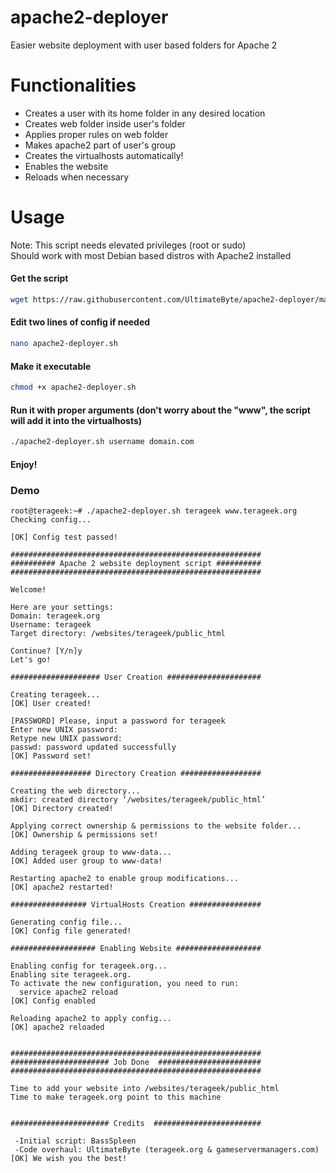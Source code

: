 # apache2-deployer
Easier website deployment with user based folders for Apache 2

# Functionalities
* Creates a user with its home folder in any desired location
* Creates web folder inside user's folder
* Applies proper rules on web folder
* Makes apache2 part of user's group
* Creates the virtualhosts automatically!
* Enables the website
* Reloads when necessary

# Usage

Note: This script needs elevated privileges (root or sudo)  
Should work with most Debian based distros with Apache2 installed


#### Get the script
````bash
wget https://raw.githubusercontent.com/UltimateByte/apache2-deployer/master/apache2-deployer.sh
````
#### Edit two lines of config if needed
````bash
nano apache2-deployer.sh
````
#### Make it executable
````bash
chmod +x apache2-deployer.sh
````
#### Run it with proper arguments (don't worry about the "www", the script will add it into the virtualhosts)
````bash
./apache2-deployer.sh username domain.com
````
#### Enjoy!




### Demo

````
root@terageek:~# ./apache2-deployer.sh terageek www.terageek.org
Checking config...

[OK] Config test passed!

########################################################
########## Apache 2 website deployment script ##########
########################################################

Welcome!

Here are your settings:
Domain: terageek.org
Username: terageek
Target directory: /websites/terageek/public_html

Continue? [Y/n]y
Let's go!

#################### User Creation #####################

Creating terageek...
[OK] User created!

[PASSWORD] Please, input a password for terageek
Enter new UNIX password:
Retype new UNIX password:
passwd: password updated successfully
[OK] Password set!

################## Directory Creation ##################

Creating the web directory...
mkdir: created directory ‘/websites/terageek/public_html’
[OK] Directory created!

Applying correct ownership & permissions to the website folder...
[OK] Ownership & permissions set!

Adding terageek group to www-data...
[OK] Added user group to www-data!

Restarting apache2 to enable group modifications...
[OK] apache2 restarted!

################# VirtualHosts Creation ################

Generating config file...
[OK] Config file generated!

################### Enabling Website ###################

Enabling config for terageek.org...
Enabling site terageek.org.
To activate the new configuration, you need to run:
  service apache2 reload
[OK] Config enabled

Reloading apache2 to apply config...
[OK] apache2 reloaded


########################################################
###################### Job Done  #######################
########################################################

Time to add your website into /websites/terageek/public_html
Time to make terageek.org point to this machine


###################### Credits  ########################

 -Initial script: BassSpleen
 -Code overhaul: UltimateByte (terageek.org & gameservermanagers.com)
[OK] We wish you the best!
````
